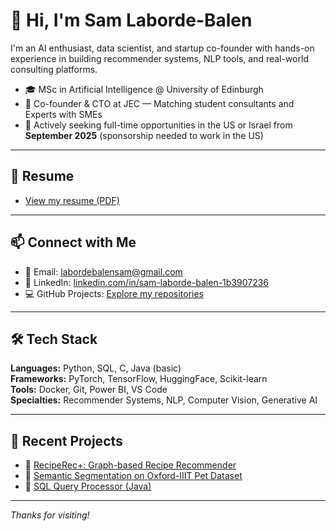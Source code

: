 # 👋 Hi, I'm Sam Laborde-Balen

I'm an AI enthusiast, data scientist, and startup co-founder with hands-on experience in building recommender systems, NLP tools, and real-world consulting platforms.

- 🎓 MSc in Artificial Intelligence @ University of Edinburgh  
- 🚀 Co-founder & CTO at JEC — Matching student consultants and Experts with SMEs  
- 💼 Actively seeking full-time opportunities in the US or Israel from **September 2025** (sponsorship needed to work in the US)

---

## 📄 Resume

- [View my resume (PDF)](https://your-link-to-resume.com) <!-- replace with actual link -->

---

## 📫 Connect with Me

- 📧 Email: [labordebalensam@gmail.com](mailto:labordebalensam@gmail.com)  
- 💼 LinkedIn: [linkedin.com/in/sam-laborde-balen-1b3907236](https://www.linkedin.com/in/sam-laborde-balen-1b3907236/)  
- 💻 GitHub Projects: [Explore my repositories](https://github.com/SamLB9?tab=repositories)

---

## 🛠 Tech Stack

**Languages:** Python, SQL, C, Java (basic)  
**Frameworks:** PyTorch, TensorFlow, HuggingFace, Scikit-learn  
**Tools:** Docker, Git, Power BI, VS Code  
**Specialties:** Recommender Systems, NLP, Computer Vision, Generative AI

---

## 🌱 Recent Projects

- 🔗 [RecipeRec+: Graph-based Recipe Recommender](https://github.com/sachinmloecher/AugmentedRecipeRecommendations)  
- 🐶 [Semantic Segmentation on Oxford-IIIT Pet Dataset](https://github.com/SamLB9/Semantic-Segmentation-on-the-Oxford-IIIT-Pet-Dataset)  
- 🧠 [SQL Query Processor (Java)](https://github.com/SamLB9/Implementation-of-a-SQL-query-processor)

---

_Thanks for visiting!_
